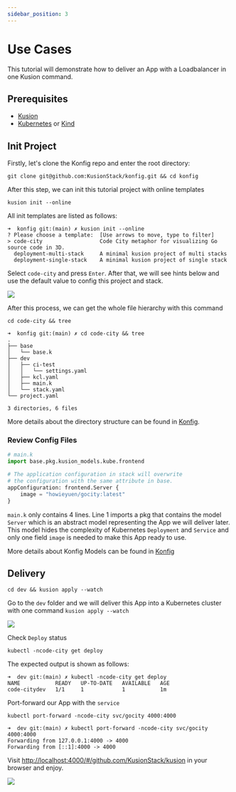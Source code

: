 ```yaml
---
sidebar_position: 3
---
```


# Use Cases
This tutorial will demonstrate how to deliver an App with a Loadbalancer in one Kusion command.

## Prerequisites

- [Kusion](/docs/user_docs/getting-started/install)
- [Kubernetes](https://kubernetes.io/) or [Kind](https://kind.sigs.k8s.io/)

## Init Project 

Firstly, let's clone the Konfig repo and enter the root directory:

```shell
git clone git@github.com:KusionStack/konfig.git && cd konfig
```

After this step, we can init this tutorial project with online templates
```shell
kusion init --online
```

All init templates are listed as follows:

```shell
➜  konfig git:(main) ✗ kusion init --online
? Please choose a template:  [Use arrows to move, type to filter]
> code-city                  Code City metaphor for visualizing Go source code in 3D.
  deployment-multi-stack     A minimal kusion project of multi stacks
  deployment-single-stack    A minimal kusion project of single stack
```

Select `code-city` and press `Enter`. After that, we will see hints below and use the default value to config this project and stack.

![](/img/docs/user_docs/getting-started/choose-template.gif)


After this process, we can get the whole file hierarchy with this command
```shell
cd code-city && tree
```

```shell
➜  konfig git:(main) ✗ cd code-city && tree
.
├── base
│   └── base.k
├── dev
│   ├── ci-test
│   │   └── settings.yaml
│   ├── kcl.yaml
│   ├── main.k
│   └── stack.yaml
└── project.yaml

3 directories, 6 files
```
 More details about the directory structure can be found in 
[Konfig](/docs/user_docs/concepts/konfig).

### Review Config Files

```python
# main.k
import base.pkg.kusion_models.kube.frontend

# The application configuration in stack will overwrite 
# the configuration with the same attribute in base.
appConfiguration: frontend.Server {
    image = "howieyuen/gocity:latest"
}
```
`main.k` only contains 4 lines. Line 1 imports a pkg that contains the model `Server` which is an abstract model representing the App we will deliver later. This model hides the complexity of Kubernetes `Deployment` and `Service` and only one field `image` is needed to make this App ready to use. 

More details about Konfig Models can be found in [Konfig](https://github.com/KusionStack/konfig)

## Delivery
```shell
cd dev && kusion apply --watch
```
Go to the `dev` folder and we will deliver this App into a Kubernetes cluster with one command `kusion apply --watch`

![](/img/docs/user_docs/getting-started/apply.gif)

Check `Deploy` status
```shell
kubectl -ncode-city get deploy
```
The expected output is shown as follows:

```shell
➜  dev git:(main) ✗ kubectl -ncode-city get deploy
NAME           READY   UP-TO-DATE   AVAILABLE   AGE
code-citydev   1/1     1            1           1m
```

Port-forward our App with the `service`
```shell
kubectl port-forward -ncode-city svc/gocity 4000:4000
```
```shell
➜  dev git:(main) ✗ kubectl port-forward -ncode-city svc/gocity 4000:4000
Forwarding from 127.0.0.1:4000 -> 4000
Forwarding from [::1]:4000 -> 4000
```

Visit [http://localhost:4000/#/github.com/KusionStack/kusion](http://localhost:4000/#/github.com/KusionStack/kusion) in your browser and enjoy.

![](/img/docs/user_docs/getting-started/gocity.png)
